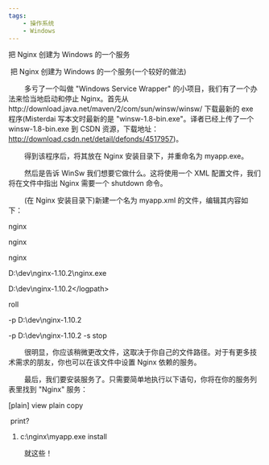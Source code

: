 ```yaml
---
tags:
    - 操作系统
    - Windows
---
```


把 Nginx 创建为 Windows 的一个服务

 把 Nginx 创建为 Windows 的一个服务(一个较好的做法)

        多亏了一个叫做 "Windows Service Wrapper" 的小项目，我们有了一个办法来恰当地启动和停止 Nginx。首先从http://download.java.net/maven/2/com/sun/winsw/winsw/ 下载最新的 exe 程序(Misterdai 写本文时最新的是 "winsw-1.8-bin.exe"。译者已经上传了一个 winsw-1.8-bin.exe 到 CSDN 资源，下载地址：http://download.csdn.net/detail/defonds/4517957)。

        得到该程序后，将其放在 Nginx 安装目录下，并重命名为 myapp.exe。

        然后是告诉 WinSw 我们想要它做什么。这将使用一个 XML 配置文件，我们将在文件中指出 Nginx 需要一个 shutdown 命令。

        (在 Nginx 安装目录下)新建一个名为 myapp.xml 的文件，编辑其内容如下：



<service>  

 <id>nginx</id>  

 <name>nginx</name>  

 <description>nginx</description>  

 <executable>D:\dev\nginx-1.10.2\nginx.exe</executable>  

 <logpath>D:\dev\nginx-1.10.2\</logpath>  

 <logmode>roll</logmode>  

 <depend></depend>  

 <startargument>-p D:\dev\nginx-1.10.2</startargument>  

 <stopargument>-p D:\dev\nginx-1.10.2 -s stop</stopargument>  

</service>  





        很明显，你应该稍微更改文件，这取决于你自己的文件路径。对于有更多技术需求的朋友，你也可以在该文件中设置 Nginx 依赖的服务。

        最后，我们要安装服务了。只需要简单地执行以下语句，你将在你的服务列表里找到 "Nginx" 服务：

[plain] view plain copy

 print?

1. c:\nginx\myapp.exe install  



        就这些！

